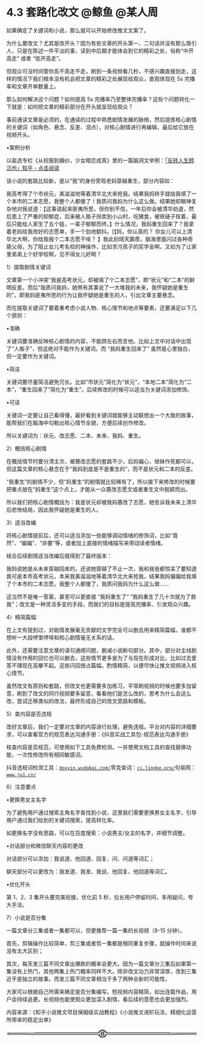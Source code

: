# 4.3 套路化改文 @鲸鱼 @某人周

如果确定了关键词和小说，那么就可以开始修改推文文案了。

为什么要改文？尤其是改开头？因为有些文章的开头第一、二句话并没有那么吸引人，只是在陈述一件平淡的事，读到中后期才能体会到它的精彩之处，俗称“中开高走” 或者 “低开高走”。

但观众可没时间管你高不高走不走，刷到一条视频看几秒，不感兴趣直接划走，这样的情况下我们根本没有机会把文章的精彩之处展现给观众，直观体现在 5s 完播率和文章开单数量上。

那么如何解决这个问题？如何提高 5s 完播率乃至整体完播率？这些个问题转化一下就是：如何把文章的精彩部分在开头就呈现给观众？

事前通读文章是必须的，在通读的过程中熟悉剧情发展的脉络，然后提炼核心剧情的关键词（如角色、悬念、反差、泪点），对核心剧情进行再编辑，最后给它放在视频开头。

•案例分析

以盐选专栏《从校服到婚纱，少女暗恋成真》里的一篇脑洞文举例：[「反转人生顾沉也」知乎 - 点击阅读](https://www.zhihu.com/market/paid_column/1487036003281625088/section/1533450046107992064)

该小说的套路比较新，是以“我”的身份旁观老妈穿越重生，部分内容如：

我高考得了个市状元，美滋滋地等着清华北大来抢我。结果我妈转手就给我填了一个本市的二本志愿，我整个人都傻了！我质问我妈为什么这么做。结果她却眼神复杂地对我说道：【这事说起来匪夷所思，但你别不信，一年后你会被清华劝退，然后患上了严重的抑郁症，后来被人贩子拐卖到小山村，吃猪食，被铁链子拴着，最后只能给人家生了五个娃，一辈子郁郁而终。】什么情况，我妈重生回来了？我拿着老妈给我改好的志愿单，手一个劲地额抖。[【妈，你认真的？ 你女儿可以上清华北大啊，你给我报个二本志愿干啥？ 】我此刻晴天霹雳，脑海里面闪过各种奇葩父母，为了阻止女儿考名校的神操作，比如贪污孩子的奖学金啊，又如为了让家里弟弟上个好学校啊，见不得女儿好啊？

1）提取剧情关键词

文章第一个小冲突“我是高考状元，却被填了个二本志愿”，即“状元”和“二本”的鲜明反差。而后“我质问我妈，她煞有其事说了一大堆我的未来，我怀疑她是重生的”。即我妈匪夷所思的行为让我怀疑她是重生的人，引出文章主要悬念。

而在提取关键词了要着重考虑小说人物、核心情节和地点等要素，还要满足以下几个原则：

•准确

关键词要准确反映核心剧情的内容，不能顾左右而言他。比如上文中对话中出现了“人贩子”，但这绝对不能作为关键词。而 “我妈重生回来了” 虽然是心里独白，但一定要作为关键词。

•简洁

关键词要尽量简洁避免冗长。比如“市状元”简化为“状元”，“本地二本”简化为“二本”，“重生回来了”简化为“重生”。后续修改的时候可以适当为关键词添加修饰。

•可读

关键词一定要让自己看得懂，最好看到关键词就能够主动联想出一个大致的故事，能帮我们在脑海中勾勒出核心情节全貌，方便后续创作修改。

所以关键词为：状元、改志愿、二本、未来、我妈、重生。

2）概括核心剧情

在概括情节时要分清主次，被篡改志愿的套路不少，后妈偏心、继妹作死都可以，但这篇文章的核心悬念在于“我妈到底是不是重生的”，而不是状元和二本的反差。

“我重生”的剧情不少，但“妈重生”的剧情就比较稀有了，所以接下来修改的时候要把重点放在“妈重生”这个点上，才能从一众篡改志愿文或者重生文中脱颖而出。

所以我们把核心剧情概括为：我是状元却被我妈篡改了志愿，她告诉我未来上清华后悲惨结局，因此我怀疑她是重生的人。

3）适当改编

将核心剧情提前后，还可以适当添加一些能够调动情绪的修饰词，比如“竟然”、“偏偏”、“非要”等，或者加上直接的情绪描写来带动读者情绪。

结合后续剧情适当改编后就得到了最终版本：

我妈说她是从未来穿越回来的，还说她穿越了不止一次，我和我爸都惊呆了要知道我可是本市高考状元，本来我美滋滋地等着清华北大来抢我，结果我妈偏偏给我填了个本市的二本志愿，我整个人都傻了，我质问我妈为什么这么做......

这当然不是唯一答案，甚至可以更直接 “我妈重生了” “我妈重生了几十次就为了救我”；改文是一种灵活多变的手段，而我们的目标是提高完播率、引发观众兴趣。

4）精简篇幅

在上文有提到过，对剧情发展毫无贡献的文字完全可以删去用来精简篇幅，谁都不想听一大段啰里啰嗦和核心剧情毫无关系的话。

此外，还需要注意文章的语句通顺问题，删减小说断句部分。其中，部分对主线剧情没有作用的回忆也可以删去，这些情节更多是为了与现在形成对比，比如过去爱答不理现在高攀不起。这些闪回很占篇幅，酌情精简，以便尽快让推文视频进入核心情节。

虽然改文有原则和套路，但改文也更需要多加练习，平常刷视频的时候也要多加留意，刷到了改文的同行视频要多留意，看看他们是怎么改的，思考为什么会这么改，尝试迁移类似的改法，最终形成自己的改文思路和模板。

5）查内容是否违规

改好文章后，我们一定要对文章的内容进行处理，避免违规。平台对内容的详细要求，可以查看官方的规范表达沟通手册：《抖音实战工具包-规范表达沟通手册》

核查内容是否规范，可使用如下工具免费检测。一并使用文档工具的查找替换功能，一次性修改所有相同敏感词。

抖音违规词检测工具：[`douyin.wudabai.com/`](http://douyin.wudabai.com/)零克查词：[`ci.lingke.pro/`](http://ci.lingke.pro/)句易网：[`www.ju1.cn/`](http://www.ju1.cn/)

6）注意要点

•更换男女主名字

为了避免用户通过搜索主角名字查找到小说，这里我们需要更换男女主名字，引导用户通过我们给到的关键词搜索，提高转化率。

如更换名字没有思路，可以在百度搜索：小说男主/女主的名字，并细节调整。

•对话部分和微信聊天内容的更改

对话部分可以添加：我说道、他回道、回复、问、问道等词汇；

聊天部分可以更改为：我发道、我发、我说、他回复、他回道等词汇。

•优化开头

第 1、2、3 集开头要完美衔接，优化前 5 秒，拉长用户停留时间，多用疑问，夸大手法。

7）小说是否分集

一篇文章分三集或者一集都可以，但更推荐一篇一集的长视频（8-15 分钟）。

首先，剪辑操作比较简单，剪三集或者剪一集都是相同重复步骤，就操作时间来说没有太大区别；

其次，每天发三篇不同文章出爆款的概率会更大。因为一篇文章分三集后如果第一集没有上热门，其他两集上热门概率同样不大。除非改文功力非常深厚，改到三集近乎是独立的故事。而发三篇不同文章相当于多了两种全新的可能性。

大家可以根据自己所需来确定是否分集编写。短视频内容精简，如出连载作品，用户会持续追更。长视频也能使观众更加深入剧情，看后续的意愿也会更加强烈。

内容来源：《知乎小说推文项目保姆级实战教程》《小说推文进阶玩法，精细化运营所带来的稳定出单》

![](img/8cd4882c394e0a215918dd25d4aa188b.png)